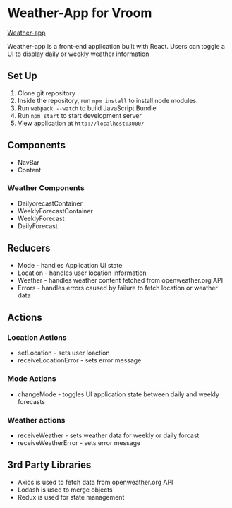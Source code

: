 # Weather-App for Vroom

[Weather-app][live]

[live]: https://www.joetessy.com/weather-app

Weather-app is a front-end application built with React.
Users can toggle a UI to display daily or weekly weather information

## Set Up

1. Clone git repository
2. Inside the repository, run `npm install` to install node modules.
3. Run `webpack --watch` to build JavaScript Bundle
4. Run `npm start` to start development server
5. View application at `http://localhost:3000/`

## Components
- NavBar
- Content

### Weather Components
- DailyorecastContainer
- WeeklyForecastContainer
- WeeklyForecast
- DailyForecast

## Reducers
- Mode - handles Application UI state
- Location - handles user location information
- Weather - handles weather content fetched from openweather.org API
- Errors - handles errors caused by failure to fetch location or weather data

## Actions

### Location Actions
- setLocation - sets user loaction
- receiveLocationError - sets error message

### Mode Actions
- changeMode - toggles UI application state between daily and weekly forecasts

### Weather actions
- receiveWeather - sets weather data for weekly or daily forcast
- receiveWeatherError - sets error message

## 3rd Party Libraries
- Axios is used to fetch data from openweather.org API
- Lodash is used to merge objects
- Redux is used for state management